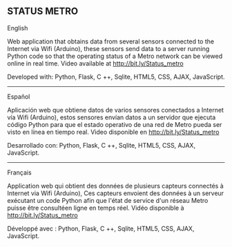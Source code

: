 STATUS METRO
----------------------------------------------------------------------------------------------------------------------------------------
English

Web application that obtains data from several sensors connected to the Internet via Wifi (Arduino), these sensors send data to 
a server running Python code so that the operating status of a Metro network can be viewed online in real time.
Video available at http://bit.ly/Status_metro

Developed with: Python, Flask, C ++, Sqlite, HTML5, CSS, AJAX, JavaScript.

----------------------------------------------------------------------------------------------------------------------------------------
Español

Aplicación web que obtiene datos de varios sensores conectados a Internet vía Wifi (Arduino), estos sensores envían datos 
a un servidor que ejecuta código Python para que el estado operativo de una red de Metro pueda ser visto en línea en tiempo real.
Video disponible en http://bit.ly/Status_metro

Desarrollado con: Python, Flask, C ++, Sqlite, HTML5, CSS, AJAX, JavaScript.

----------------------------------------------------------------------------------------------------------------------------------------
Français

Application web qui obtient des données de plusieurs capteurs connectés à Internet via Wifi (Arduino), Ces capteurs envoient des données 
à un serveur exécutant un code Python afin que l'état de service d'un réseau Metro puisse être consultéen ligne en temps réel.
Vidéo disponible à http://bit.ly/Status_metro 

Développé avec : Python, Flask, C ++, Sqlite, HTML5, CSS, AJAX, JavaScript.

